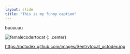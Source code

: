 ```yaml
---
layout: slide
title: "This is my funny caption"
---
```


buuuuuu

![femalecodertocat](https://octodex.github.com/images/femalecodertocat.png)
{: .center}

https://octodex.github.com/images/Sentrytocat_octodex.jpg
